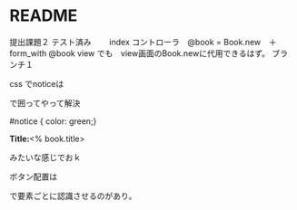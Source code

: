 # README

提出課題２
テスト済み
　　index コントローラ　@book = Book.new　＋　form_with @book view でも　view画面のBook.newに代用できるはず。
ブランチ１

css でnoticeは

<p id="notice">で囲ってやって解決</p> 

#notice { color: green;}

<p><strong>Title:</strong><% book.title></p>みたいな感じでおｋ

ボタン配置は

<div></div>
  
で要素ごとに認識させるのがあり。
